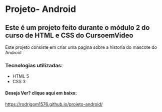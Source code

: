# Projeto- Android
## Este é um projeto feito durante o módulo 2 do curso de HTML e CSS do CursoemVideo
<p>Este projeto consiste em criar uma pagina sobre a historia do mascote do Android <p>
  
### Tecnologias utilizadas:
  * HTML 5
  * CSS 3
  
#### Deseja Ver? clique aqui em baixo:
  <https://rodrigom1576.github.io/projeto-android/>
